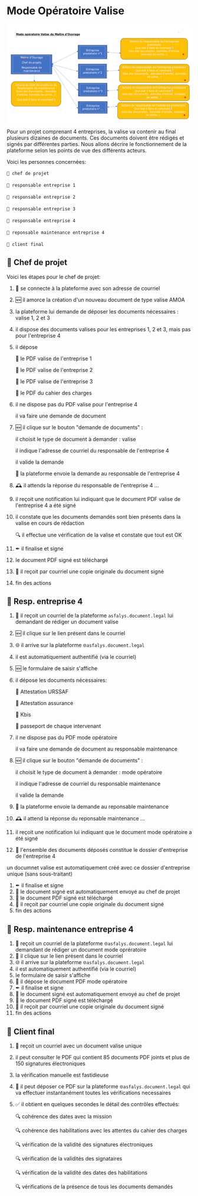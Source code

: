 # Mode Opératoire Valise

![Schema](/mode_op_valise.png)

Pour un projet comprenant 4 entreprises,
la valise va contenir au final plusieurs dizaines de documents.
Ces documents doivent être rédigés et signés par différentes parties.
Nous allons décrire le fonctionnement de la plateforme
selon les points de vue des différents acteurs.

Voici les personnes concernées:

    👨 chef de projet 

    🤵 responsable entreprise 1 
    
    👩 responsable entreprise 2 

    🧔 responsable entreprise 3

    👷 responsable entreprise 4 

    🤠 reponsable maintenance entreprise 4 

    🥸 client final 

## 👨 Chef de projet

Voici les étapes pour le chef de projet:

1. 👨 se connecte à la plateforme avec son adresse de courriel
1. 🆕 il amorce la création d'un nouveau document de type valise AMOA
1. la plateforme lui demande de déposer les documents nécessaires : valise 1, 2 et 3
1. il dispose des documents valises pour les entreprises 1, 2 et 3, mais pas pour l'entreprise 4
  
1. il dépose 

    📄 le PDF valise de l'entreprise 1

    📄 le PDF valise de l'entreprise 2

    📄 le PDF valise de l'entreprise 3

    📄 le PDF du cahier des charges
1. il ne dispose pas du PDF valise pour l'entreprise 4

    il va faire une demande de document
1. 🆕 il clique sur le bouton "demande de documents" :
  
    il choisit le type de document à demander : valise
  
    il indique l'adresse de courriel du responsable de l'entreprise 4
  
    il valide la demande
    
     📧 la plateforme envoie la demande au responsable de l'entreprise 4
1. 🕰 il attends la réponse du responsable de l'entreprise 4 ...
1. il reçoit une notification lui indiquant que le document PDF valise de l'entreprise 4 a été signé
1. il constate que les documents demandés sont bien présents dans la valise en cours de rédaction

    🔍 il effectue une vérification de la valise et constate que tout est OK

1. ✒ il finalise et signe
1. le document PDF signé est téléchargé
1. 📧 il reçoit par courriel une copie originale du document signé 
1. fin des actions


## 👷 Resp. entreprise 4

1. 📧 il reçoit un courriel de la plateforme `asfalys.document.legal` lui demandant de rédiger un document valise
1. 🆕 il clique sur le lien présent dans le courriel
1. 🌐 il arrive sur la plateforme `🌐asfalys.document.legal`
1. il est automatiquement authentifié (via le courriel)
1. 🆕 le formulaire de saisir s'affiche
1. il dépose les documents nécessaires:

    📄 Attestation URSSAF

    📄 Attestation assurance
    
    📄 Kbis 
    
    📄 passeport de chaque intervenant
    
1. il ne dispose pas du PDF mode opératoire

    il va faire une demande de document au responsable maintenance
1. 🆕 il clique sur le bouton "demande de documents" :
  
    il choisit le type de document à demander : mode opératoire
    
    il indique l'adresse de courriel du responsable maintenance
    
    il valide la demande
1. 📧 la plateforme envoie la demande au reponsable maintenance
1. 🕰 il attend la réponse du reponsable maintenance ...
1. il reçoit une notification lui indiquant que le document mode opératoire a été signé
1. 📄 l'ensemble des documents déposés constitue le dossier d'entreprise de l'entreprise 4
  
  un documnet valise est automatiquement créé avec ce dossier d'entreprise unique (sans sous-traitant)
1. ✒ il finalise et signe
1. 📄 le document signé est automatiquement envoyé au chef de projet
1. 📄 le document PDF signé est téléchargé
1. 📧 il reçoit par courriel une copie originale du document signé 
1. fin des actions


## 🤠 Resp. maintenance entreprise 4

1. 📧 reçoit un courriel de la plateforme `🌐asfalys.document.legal` lui demandant de rédiger un document mode oprératoire
1. 📧 il clique sur le lien présent dans le courriel
1. 🌐 il arrive sur la plateforme `🌐asfalys.document.legal`
1. il est automatiquement authentifié (via le courriel)
1. le formulaire de saisir s'affiche
1. 📄 il dépose le document PDF mode opératoire
1. ✒ il finalise et signe
1. 📄 le document signé est automatiquement envoyé au chef de projet
1. 📄 le document PDF signé est téléchargé
1. 📧 il reçoit par courriel une copie originale du document signé 
1. fin des actions


## 🥸 Client final

1. 🥸 reçoit un courriel avec un document valise unique
1. il peut consulter le PDF qui contient 85 documents PDF joints et plus de 150 signatures électroniques
1. la vérification manuelle est fastidieuse
1. 📄 il peut déposer ce PDF sur la plateforme `🌐asfalys.document.legal` qui va effectuer instantanément toutes les vérifications necessaires
1. ✅ il obtient en quelques secondes le détail des contrôles effectués:

    🔍 cohérence des dates avec la mission

    🔍 cohérence des habilitations avec les attentes du cahier des charges
    
    🔍 vérification de la validité des signatures électroniques
    
    🔍 vérification de la validités des signataires
    
    🔍 vérification de la validité des dates des habilitations
    
    🔍 vérifications de la présence de tous les documents demandés
  

